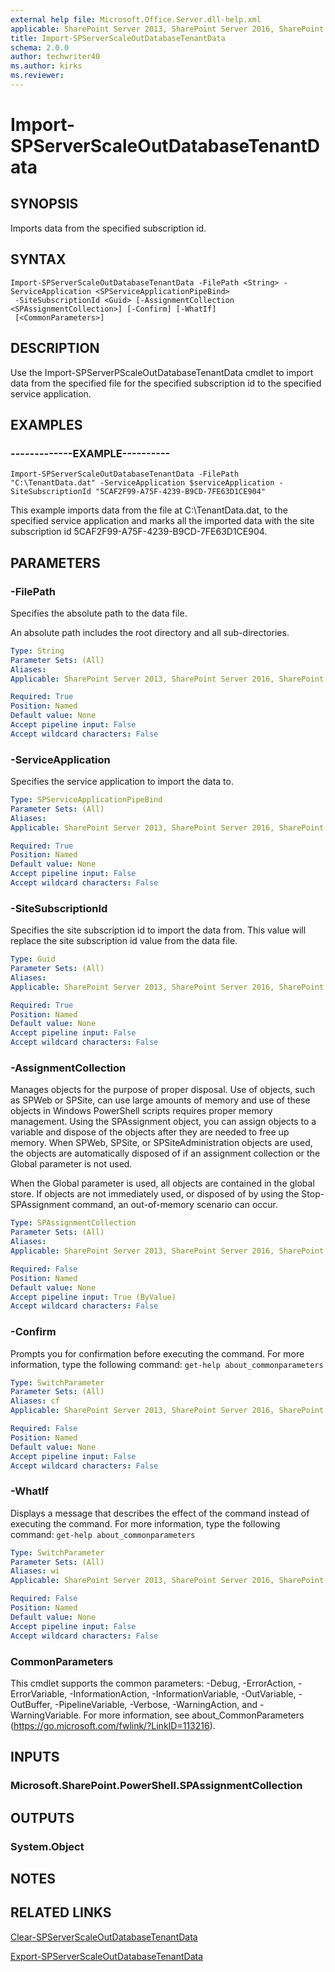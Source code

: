 ```yaml
---
external help file: Microsoft.Office.Server.dll-help.xml
applicable: SharePoint Server 2013, SharePoint Server 2016, SharePoint Server 2019
title: Import-SPServerScaleOutDatabaseTenantData
schema: 2.0.0
author: techwriter40
ms.author: kirks
ms.reviewer: 
---
```


# Import-SPServerScaleOutDatabaseTenantData

## SYNOPSIS

Imports data from the specified subscription id.

## SYNTAX

```
Import-SPServerScaleOutDatabaseTenantData -FilePath <String> -ServiceApplication <SPServiceApplicationPipeBind>
 -SiteSubscriptionId <Guid> [-AssignmentCollection <SPAssignmentCollection>] [-Confirm] [-WhatIf]
 [<CommonParameters>]
```

## DESCRIPTION

Use the Import-SPServerPScaleOutDatabaseTenantData cmdlet to import data from the specified file for the specified subscription id to the specified service application.

## EXAMPLES

### -------------EXAMPLE---------- 
```
Import-SPServerScaleOutDatabaseTenantData -FilePath "C:\TenantData.dat" -ServiceApplication $serviceApplication -SiteSubscriptionId "5CAF2F99-A75F-4239-B9CD-7FE63D1CE904"
```

This example imports data from the file at C:\TenantData.dat, to the specified service application and marks all the imported data with the site subscription id 5CAF2F99-A75F-4239-B9CD-7FE63D1CE904.


## PARAMETERS

### -FilePath

Specifies the absolute path to the data file.

An absolute path includes the root directory and all sub-directories.




```yaml
Type: String
Parameter Sets: (All)
Aliases: 
Applicable: SharePoint Server 2013, SharePoint Server 2016, SharePoint Server 2019

Required: True
Position: Named
Default value: None
Accept pipeline input: False
Accept wildcard characters: False
```

### -ServiceApplication

Specifies the service application to import the data to.

```yaml
Type: SPServiceApplicationPipeBind
Parameter Sets: (All)
Aliases: 
Applicable: SharePoint Server 2013, SharePoint Server 2016, SharePoint Server 2019

Required: True
Position: Named
Default value: None
Accept pipeline input: False
Accept wildcard characters: False
```

### -SiteSubscriptionId

Specifies the site subscription id to import the data from.
This value will replace the site subscription id value from the data file.

```yaml
Type: Guid
Parameter Sets: (All)
Aliases: 
Applicable: SharePoint Server 2013, SharePoint Server 2016, SharePoint Server 2019

Required: True
Position: Named
Default value: None
Accept pipeline input: False
Accept wildcard characters: False
```

### -AssignmentCollection

Manages objects for the purpose of proper disposal.
Use of objects, such as SPWeb or SPSite, can use large amounts of memory and use of these objects in Windows PowerShell scripts requires proper memory management.
Using the SPAssignment object, you can assign objects to a variable and dispose of the objects after they are needed to free up memory.
When SPWeb, SPSite, or SPSiteAdministration objects are used, the objects are automatically disposed of if an assignment collection or the Global parameter is not used.

When the Global parameter is used, all objects are contained in the global store.
If objects are not immediately used, or disposed of by using the Stop-SPAssignment command, an out-of-memory scenario can occur.

```yaml
Type: SPAssignmentCollection
Parameter Sets: (All)
Aliases: 
Applicable: SharePoint Server 2013, SharePoint Server 2016, SharePoint Server 2019

Required: False
Position: Named
Default value: None
Accept pipeline input: True (ByValue)
Accept wildcard characters: False
```

### -Confirm

Prompts you for confirmation before executing the command.
For more information, type the following command: `get-help about_commonparameters`

```yaml
Type: SwitchParameter
Parameter Sets: (All)
Aliases: cf
Applicable: SharePoint Server 2013, SharePoint Server 2016, SharePoint Server 2019

Required: False
Position: Named
Default value: None
Accept pipeline input: False
Accept wildcard characters: False
```

### -WhatIf

Displays a message that describes the effect of the command instead of executing the command.
For more information, type the following command: `get-help about_commonparameters`

```yaml
Type: SwitchParameter
Parameter Sets: (All)
Aliases: wi
Applicable: SharePoint Server 2013, SharePoint Server 2016, SharePoint Server 2019

Required: False
Position: Named
Default value: None
Accept pipeline input: False
Accept wildcard characters: False
```

### CommonParameters
This cmdlet supports the common parameters: -Debug, -ErrorAction, -ErrorVariable, -InformationAction, -InformationVariable, -OutVariable, -OutBuffer, -PipelineVariable, -Verbose, -WarningAction, and -WarningVariable. For more information, see about_CommonParameters (https://go.microsoft.com/fwlink/?LinkID=113216).

## INPUTS

### Microsoft.SharePoint.PowerShell.SPAssignmentCollection

## OUTPUTS

### System.Object

## NOTES

## RELATED LINKS

[Clear-SPServerScaleOutDatabaseTenantData](Clear-SPServerScaleOutDatabaseTenantData.md)

[Export-SPServerScaleOutDatabaseTenantData](Export-SPServerScaleOutDatabaseTenantData.md)

